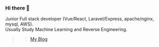 ### Hi there 👋

Junior Full stack developer (Vue/React, Laravel/Express, apache/nginx, mysql, AWS).   
Usually Study Machine Learning and Reverse Engineering.

>> [My Blog](https://abex.dev)
<!--
**Ja-sonYun/Ja-sonYun** is a ✨ _special_ ✨ repository because its `README.md` (this file) appears on your GitHub profile.

Here are some ideas to get you started:

- 🔭 I’m currently working on ...
- 🌱 I’m currently learning ...
- 👯 I’m looking to collaborate on ...
- 🤔 I’m looking for help with ...
- 💬 Ask me about ...
- 📫 How to reach me: ...
- 😄 Pronouns: ...
- ⚡ Fun fact: ...
-->
